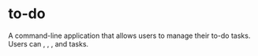 # to-do
A command-line application that allows users to manage their to-do tasks. Users can , , , and tasks.
